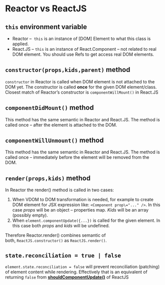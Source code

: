 # Reactor vs ReactJS

## `this` environment variable

* Reactor –  `this` is an instance of \[DOM\] Element to what this class is applied.
* React.JS – `this` is an instance of React.Component – not related to real DOM element. You should use Refs to get access real DOM elements.

## `constructor(props,kids,parent)` method

`constructor` in Reactor is called when DOM element is not attached to the DOM yet. The constructor is called **once** for the given DOM element/class.  Closest match of Reactor’s constructor is `componentWillMount()` in React.JS

## `componentDidMount()` method

This method has the same semantic in Reactor and React.JS. The method is called once – after the element is attached to the DOM.

## `componentWillUnmount()` method

This method has the same semantic in Reactor and React.JS. The method is called once – immediately before the element will be removed from the DOM.

## `render(props,kids)` method

In Reactor the render() method is called in two cases:

1. When VDOM to DOM transformation is needed, for example to create DOM element for JSX expression like: `<Component prop\="..." />`. In this case *props* will be an object – properties map. *Kids* will be an array (possibly empty).
1. When `element.componentUpdate({...})` is called for the given element. In this case both *props* and *kids* will be undefined.

Therefore Reactor.render() combines semantic of both, `ReactJS.constructor()` as `ReactJS.render()`.

## `state.reconciliation = true | false`

`element.state.reconciliation = false` will prevent reconciliation (patching) of element content while rendering. Effectively that is an equivalent of returning `false` from [**shouldComponentUpdate()**](https://reactjs.org/docs/react-component.html#shouldcomponentupdate) of ReactJS


